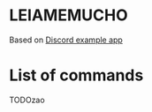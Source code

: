 # LEIAMEMUCHO

Based on [Discord example app](https://github.com/discord/discord-example-app)

# List of commands

TODOzao